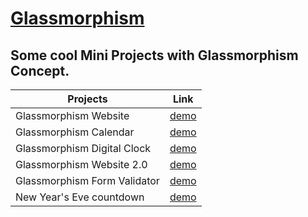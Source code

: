 # [Glassmorphism](https://astrogeek77.github.io/Glassmorphism/)
## Some cool Mini Projects with Glassmorphism Concept.


| Projects      | Link          | 
| ------------- |:-------------:|
|  Glassmorphism Website | [demo](https://astrogeek77.github.io/Glassmorphism/Glass_morphisim_website/) |
|  Glassmorphism Calendar | [demo](https://astrogeek77.github.io/Glassmorphism/Calender/) |
|  Glassmorphism Digital Clock | [demo](https://astrogeek77.github.io/Glassmorphism/Digital%20Clock/) |
|  Glassmorphism Website 2.0 | [demo](https://astrogeek77.github.io/Glassmorphism/Glass%20Website%202.0/) |
|  Glassmorphism Form Validator | [demo](https://astrogeek77.github.io/Glassmorphism/form-validator/) |
|  New Year's Eve countdown | [demo](https://astrogeek77.github.io/Glassmorphism/new-year-countdown/) |

